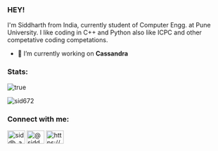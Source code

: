 ### HEY!
I'm Siddharth from India, currently student of Computer Engg. at Pune University.
I like coding in C++ and Python also like ICPC and other competative coding competations.

- 🔭 I’m currently working on **Cassandra**

### Stats:
![true](https://github-readme-stats.vercel.app/api?username=Sid672&show_icons=true&theme=merko)

<p><img align="center" src="https://github-readme-stats.vercel.app/api/top-langs?username=sid672&show_icons=true&locale=en&layout=compact" alt="sid672" /></p>

### Connect with me:
<p align="left">
<a href="https://instagram.com/siddh_arth_7898" target="blank"><img align="center" src="https://cdn.jsdelivr.net/npm/simple-icons@3.0.1/icons/instagram.svg" alt="siddh_arth_7898" height="30" width="40" /></a>
<!-- <a href="https://codeforces.com/profile/sid7898" target="blank"><img align="center" src="https://cdn.jsdelivr.net/npm/simple-icons@3.0.1/icons/codeforces.svg" alt="sid7898" height="30" width="40" /></a> -->
<!-- <a href="https://www.hackerearth.com/@siddharthsingh7898" target="blank"><img align="center" src="https://cdn.jsdelivr.net/npm/simple-icons@3.0.1/icons/hackerearth.svg" alt="@siddharthsingh7898" height="30" width="40" /></a> -->
<a href="https://www.hackerrank.com/siddharthsingh71" target="blank"><img align="center" src="https://cdn.jsdelivr.net/npm/simple-icons@3.0.1/icons/hackerrank.svg" alt="@siddharthsingh71" height="30" width="40" /></a>
<a href="https://linkedin.com/in/siddharth-singh-chouhan-5b0605202/" target="blank"><img align="center" src="https://cdn.jsdelivr.net/npm/simple-icons@3.0.1/icons/linkedin.svg" alt="https://www.linkedin.com/in/siddharth-singh-chouhan-5b0605202/" height="30" width="40" /></a>
</p>
